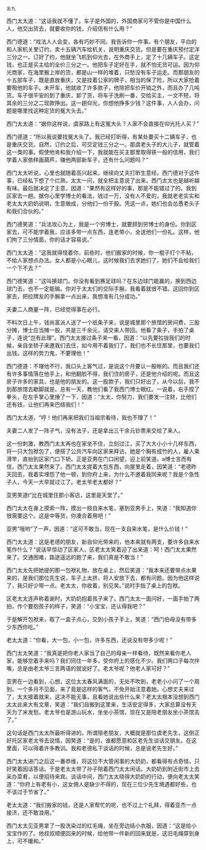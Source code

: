     五九 

   西门太太道：“这话我就不懂了。车子是外国的，外国商家可不管你是中国什么人，他交出货去，就要收你的钱，介绍信有什么用？”

   西门德道：“戏法人人会变，各有巧妙不同。我告诉你一件事。有个朋友，平白的和人家机关里订约，卖十五辆汽车给机关，说明重庆交货。但是要在重庆预付定洋三分之一。订好了约，他就坐飞机到仰光去，在外商手上，定了十几辆车子。这定钱，也正是买主给的全价三分之一。他把车子定好在手，就不怕无货可运。因为仰光商家，在海里搬上岸的货，都是山一样的堆着，只愁没有车子运走。而那朋友的十五部车子，既是直放重庆，又是挂着公家的牌子，相当的保了险，所以大家抢着要租他的车子。未开车，他就收了许多款子，他除把车价开销之外，而且办了几吨货。车子很平安的到了重庆，卸了货，将车子洗刷一番，交给买主，一文不短，将其余的三分之二现款挣出。这一趟仰光，你想他挣多少钱？这件事，人人会办，问题是哪里找这种定货的冤大头去。”

   西门太太道：“据你这样说，虞家路上有这冤大头？人家不会直接在仰光托人买？”

   西门德道：“所以我说要找冤大头了。我已经打昕得，有某处要买十二辆车子，也是重庆交货。自然，订约之后，可交定钱三分之一。那虞老头子的大儿子，就管着这一类的事。假使他肯和我介绍一下，我就能在买主那里取得铁一般的信用，我们学着人家依样画葫芦，赚他两部新车子，还有什么问题吗？”

   西门太太听说，心里也就随着高兴起来，继续向丈夫打昕生意经。西门德对于这件事，已经私下想了个烂熟，太太一问，就全把主意说了出来。西门太太也是越听越有味。最后就决定了主意，因道：“果然有这样好的事，那是不能错过了的。我到区家去一趟。据你心里学博士的看法，钱过一万，没有人不爱的，我就老老实实和老太太大奶奶说明，生意做成，分他们一份干股。凭这一点，她们也会怂恿老头子和我们合伙的。”

   西门德笑道：“兵法攻心为上，我是一个穷博士，就要顾到穷博士的身份。你到区家去，可不能学着我，应该多带一点东西，连老带小，全送他们一份礼。这样，他们拘了三分情面，你的话才容易说。”

   西门太太道：“这我就得怪着你，前些时，他们搬家的时候，你一棍子打个不粘，不给人家想点办法。女人都是小心眼儿，这时候我们去求她们了，她们不会给我们一个下不去？”

   西门德笑道：“这叫换球门。你没有看到赛足球吗？在东边球门能赢的，换到西边球门去，也不一定能输。你对于太太们的交际手腕，我看着就很不错。这回你到区家去，把拉牌友的手腕拿一点出来，我想准有几分成功。”

   夫妻二人商量一阵，已经觉得事在必行。

   不料次日上午，钱尚富派人送了一个纸条子来，说是城里那个旅馆的房间费，三股分摊，博士应当摊一股，共是三千余元，请交来人带回。他看了条子，手拍了桌子，连说“岂有此理”。西门太太接过条子来一看，因道：“以先要拉拢我们的时候，亲自坐轿子来邀我们去住，如今用不着我们了，我们也不长住那里，也要我们出钱。这样的势力鬼，不要理他！”

   西门德道：不理他不行，我口头上客气过，是说这个月要认一股帐的。而且我们还有许多事情落在他手上，和他翻脸不得，我们住的房子，还是他介绍的呢。而且这房子许多的家具，也是他的朋友的。这一股款子，我们只好出了，从今以后，我不到那旅馆去歇脚就是。总有一天，教他们看了我西门博士眼红。一说着，右手捏了拳头，在左手掌心里捶了一下，因道：“太太，你努力，我们要发一注财，比他们还有钱，让他们再来巴结我们！”

   西门太太道，“哼！他们再来把我们当祖宗看待，我也不理了！”

   夫妻二人发了一阵子气，没有法子，还是拿出三千余元钞票来交给了来人。

   这一份刺激，教西门太太再也在家坐不住，立刻过江，买了大大小小十几样东西，将一只大包袱包了，便搭了公共汽车向区家来拜访。她是个胸有成竹的人，雇人乘滑竿，直抬到区家门口下轿。正是亚男在门口闲望，迎上前笑道。a博士言而有信，西门太太果然来了。西门太太提着大包东西，向屋里走着，因笑道：“老德昨天回去，我着实埋怨了他一顿，到你府上来，为什么不邀着我同来呢？我是个急性子人，今天一大早就过江了。老太爷老太都好？”

   亚男笑道t“比在城里住那小客店，这里是天堂了。”

   西门太太在身上摸索一阵，摸出一枝自来水笔，塞到亚男手上，笑道：“我知道你很需要这个。这是中等货，你凑合着用吧！”

   亚男“哦哟”了一声，因道：“这可不敢当，现在一支自来水笔，是什么价钱！”

   西门太太道：这是老德的朋友，新自仰光带来的，他本来就有两支，要许多自来水笔作什么？“说话早惊动了区家人，区老太太笑着迎了出来道：呵！西门太太果然来了。交通困难，路途遥远的跑了来，我们真是不敢当！”

   西门太太先把她提的那一包袱礼物，放在桌上，然后笑道：“我本来还要带点水果来的，是我们那位先生说，车子上太挤，将人安放下去，都有问题。因为他这样说了，我只好少带一点。老太太，你收着，别见笑。”说时手指了桌上的包袱。

   区老太太连声称着谢时，大奶奶抱着孩子来了。西门太太一面问好，一面手拍了两拍，作个要抱孩子的样子，笑道：“小宝宝，还认得我吧？”

   于是解开包袱来，取了一盒子点心，交到小孩子手上，笑道：“西门伯母没有带多少东西你吃。”

   老太太道：“你看，大一包，小一包，许多东西，还说没有带多少呢！”

   西门太太笑道：“我真是把你老人家当了自己的母亲一样看待，既然来看你老人家，能够空着手来吗？我们同住一年多，受你府上的感化不少。我们两口子每次拌嘴，总是由老太爷三言两语的就说好了。老太爷呢？他老人家可好？”

   亚男在一边看到，心想，这位太太春风满面的，无处不吹到，老老小小问了一个周到。一个多月不见面，来了竟是这样的客气，不免开始注意着她。心想丈夫来过了，太太接着就来，这决不能无事，且看她说出些什么来？老太太根本没想到西门太太此来大有文章，笑道：“我们自搬到这里来，生活安定得多，大家总算没有天天为了米发愁。老太爷也是游山玩水，坐坐小茶馆，现在又是陪老朋友坐小茶馆去了。”

   这句话是西门太太所最听得进的。所谓陪老朋友，大概就是那位虞老先生，这倒正好托区家老太爷去说情，因笑道：“是的，谁都愿意和区老先生谈话交朋友。在这里面，可以得着许多教训。我和老德私下谈话的时候，总是说老先生好。”

   西门太太进门之后这一番恭维，将这位不大管闲事的大奶奶，都看得有点奇怪，只好笑着因话答话。于是老太太带了孙子陪着西门太太闲话。大奶奶到附近街市上去采办菜肴，以便招待来宾。谈话中间，西门太太晓得大奶奶的行动，便向老太太笑道：“你府上有老有小，这女佣人是缺少不得的，现在三位少先生境遇都好些，也不该过于节省了。”

   老太太道：“我们搬家的钱，还是人家帮忙的呢，也不过上个礼拜，得着亚杰一点接济，还不敢浪用。”

   西门太太见亚男拿了一股洗染过的红毛绳，坐在旁边结小衣服，因道：“这是给小宝宝作的了。他叔叔顺便回来的时候，给他带一件新的回来就是，这旧毛绳穿到身上，可不暖和。”

